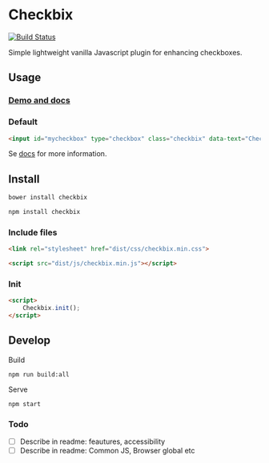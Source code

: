 # Checkbix

[![Build Status](https://travis-ci.org/urre/checkbix.svg?branch=master)](https://travis-ci.org/urre/checkbix)

Simple lightweight vanilla Javascript plugin for enhancing checkboxes.

## Usage

### [Demo and docs](https://urre.github.io/checkbix/)

### Default

```html
<input id="mycheckbox" type="checkbox" class="checkbix" data-text="Checkbix">
```

Se [docs](https://urre.github.io/checkbix/) for more information.

## Install

```bash
bower install checkbix
```

```bash
npm install checkbix
```

### Include files

```html
<link rel="stylesheet" href="dist/css/checkbix.min.css">
```

```html
<script src="dist/js/checkbix.min.js"></script>
```

### Init

```html
<script>
    Checkbix.init();
</script>
```

## Develop

Build

    npm run build:all    

Serve

    npm start

### Todo
+ [ ] Describe in readme: feautures, accessibility
+ [ ] Describe in readme: Common JS, Browser global etc
